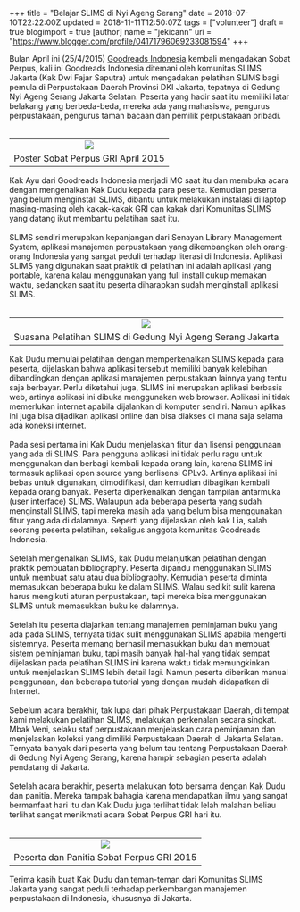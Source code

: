 +++
title = "Belajar SLIMS di Nyi Ageng Serang"
date = 2018-07-10T22:22:00Z
updated = 2018-11-11T12:50:07Z
tags = ["volunteer"]
draft = true
blogimport = true 
[author]
	name = "jekicann"
	uri = "https://www.blogger.com/profile/04171796069233081594"
+++

Bulan April ini (25/4/2015)&nbsp;<a href="http://bacaituseru.org/" rel="nofollow" target="_blank">Goodreads Indonesia</a> kembali mengadakan Sobat Perpus, kali ini Goodreads Indonesia ditemani oleh komunitas SLIMS Jakarta (Kak Dwi Fajar Saputra) untuk mengadakan pelatihan SLIMS bagi pemula di Perpustakaan Daerah Provinsi DKI Jakarta, tepatnya di Gedung Nyi Ageng Serang Jakarta Selatan. Peserta yang hadir saat itu memiliki latar belakang yang berbeda-beda, mereka ada yang mahasiswa, pengurus perpustakaan, pengurus taman bacaan dan pemilik perpustakaan pribadi.<br /><br /><table align="center" cellpadding="0" cellspacing="0" class="tr-caption-container" style="margin-left: auto; margin-right: auto; text-align: center;"><tbody><tr><td style="text-align: center;"><a href="http://2.bp.blogspot.com/-NpVRmtU8gB4/VUOYdD4K6GI/AAAAAAAAEfw/SigWhWlgu6c/s1600/desain_header.jpg" imageanchor="1" style="margin-left: auto; margin-right: auto;"><img border="0" src="https://2.bp.blogspot.com/-NpVRmtU8gB4/VUOYdD4K6GI/AAAAAAAAEfw/SigWhWlgu6c/s1600/desain_header.jpg" /></a></td></tr><tr><td class="tr-caption" style="text-align: center;">Poster Sobat Perpus GRI April 2015</td></tr></tbody></table>Kak Ayu dari Goodreads Indonesia menjadi MC saat itu dan membuka acara dengan mengenalkan Kak Dudu kepada para peserta. Kemudian peserta yang belum menginstall SLIMS, dibantu untuk melakukan instalasi di laptop masing-masing oleh kakak-kakak GRI dan kakak dari Komunitas SLIMS yang datang ikut membantu pelatihan saat itu.<br /><br />SLIMS sendiri merupakan kepanjangan dari Senayan Library Management System, aplikasi manajemen perpustakaan yang dikembangkan oleh orang-orang Indonesia yang sangat peduli terhadap literasi di Indonesia. Aplikasi SLIMS yang digunakan saat praktik di pelatihan ini adalah aplikasi yang portable, karena kalau menggunakan yang full install cukup memakan waktu, sedangkan saat itu peserta diharapkan sudah menginstall aplikasi SLIMS.<br /><br /><table align="center" cellpadding="0" cellspacing="0" class="tr-caption-container" style="margin-left: auto; margin-right: auto; text-align: center;"><tbody><tr><td style="text-align: center;"><a href="https://farm8.staticflickr.com/7679/17262778596_60a985494a_z_d.jpg" imageanchor="1" style="margin-left: auto; margin-right: auto;"><img border="0" src="https://farm8.staticflickr.com/7679/17262778596_60a985494a_z_d.jpg" /></a></td></tr><tr><td class="tr-caption" style="text-align: center;">Suasana Pelatihan SLIMS di Gedung Nyi Ageng Serang Jakarta</td></tr></tbody></table>Kak Dudu memulai pelatihan dengan memperkenalkan SLIMS kepada para peserta, dijelaskan bahwa aplikasi tersebut memiliki banyak kelebihan dibandingkan dengan aplikasi manajemen perpustakaan lainnya yang tentu saja berbayar. Perlu diketahui juga, SLIMS ini merupakan aplikasi berbasis web, artinya aplikasi ini dibuka menggunakan web browser. Aplikasi ini tidak memerlukan internet apabila dijalankan di komputer sendiri. Namun aplikas ini juga bisa dijadikan aplikasi online dan bisa diakses di mana saja selama ada koneksi internet.<br /><br />Pada sesi pertama ini Kak Dudu menjelaskan fitur dan lisensi penggunaan yang ada di SLIMS. Para pengguna aplikasi ini tidak perlu ragu untuk menggunakan dan berbagi kembali kepada orang lain, karena SLIMS ini termasuk aplikasi open source yang berlisensi GPLv3. Artinya aplikasi ini bebas untuk digunakan, dimodifikasi, dan kemudian dibagikan kembali kepada orang banyak. Peserta diperkenalkan dengan tampilan antarmuka (user interface) SLIMS. Walaupun ada beberapa peserta yang sudah menginstall SLIMS, tapi mereka masih ada yang belum bisa menggunakan fitur yang ada di dalamnya. Seperti yang dijelaskan oleh kak Lia, salah seorang peserta pelatihan, sekaligus anggota komunitas Goodreads Indonesia.<br /><br />Setelah mengenalkan SLIMS, kak Dudu melanjutkan pelatihan dengan praktik pembuatan bibliography. Peserta dipandu menggunakan SLIMS untuk membuat satu atau dua bibliography. Kemudian peserta diminta memasukkan beberapa buku ke dalam SLIMS. Walau sedikit sulit karena harus mengikuti aturan perpustakaan, tapi mereka bisa menggunakan SLIMS untuk memasukkan buku ke dalamnya.<br /><br />Setelah itu peserta diajarkan tentang manajemen peminjaman buku yang ada pada SLIMS, ternyata tidak sulit menggunakan SLIMS apabila mengerti sistemnya. Peserta memang berhasil memasukkan buku dan membuat sistem peminjaman buku, tapi masih banyak hal-hal yang tidak sempat dijelaskan pada pelatihan SLIMS ini karena waktu tidak memungkinkan untuk menjelaskan SLIMS lebih detail lagi. Namun peserta diberikan manual penggunaan, dan beberapa tutorial yang dengan mudah didapatkan di Internet.<br /><br />Sebelum acara berakhir, tak lupa dari pihak Perpustakaan Daerah, di tempat kami melakukan pelatihan SLIMS, melakukan perkenalan secara singkat. Mbak Veni, selaku staf perpustakaan menjelaskan cara peminjaman dan menjelaskan koleksi yang dimiliki Perpustakaan Daerah di Jakarta Selatan. Ternyata banyak dari peserta yang belum tau tentang Perpustakaan Daerah di Gedung Nyi Ageng Serang, karena hampir sebagian peserta adalah pendatang di Jakarta.<br /><br />Setelah acara berakhir, peserta melakukan foto bersama dengan Kak Dudu dan panitia. Mereka tampak bahagia karena mendapatkan ilmu yang sangat bermanfaat hari itu dan Kak Dudu juga terlihat tidak lelah malahan beliau terlihat sangat menikmati acara Sobat Perpus GRI hari itu.<br /><br /><table align="center" cellpadding="0" cellspacing="0" class="tr-caption-container" style="margin-left: auto; margin-right: auto; text-align: center;"><tbody><tr><td style="text-align: center;"><a href="https://farm9.staticflickr.com/8702/16668406213_6a74d4d23f_z_d.jpg" imageanchor="1" style="margin-left: auto; margin-right: auto;"><img border="0" src="https://farm9.staticflickr.com/8702/16668406213_6a74d4d23f_z_d.jpg" /></a></td></tr><tr><td class="tr-caption" style="text-align: center;">Peserta dan Panitia Sobat Perpus GRI 2015</td></tr></tbody></table>Terima kasih buat Kak Dudu dan teman-teman dari Komunitas SLIMS Jakarta yang sangat peduli terhadap perkembangan manajemen perpustakaan di Indonesia, khususnya di Jakarta.
